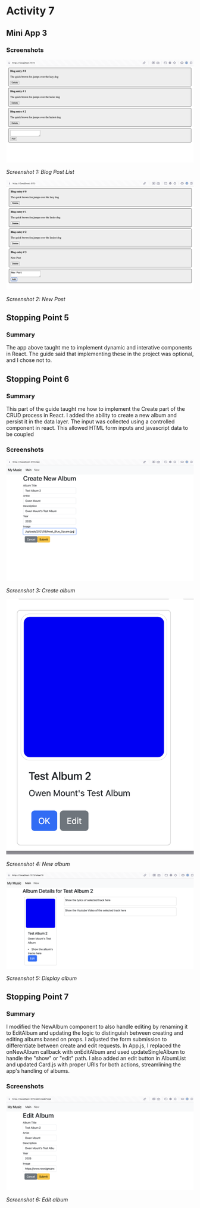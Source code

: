 # Activity 7

## Mini App 3

### Screenshots

![](resources/a7s1.png)

*Screenshot 1: Blog Post List*

![](resources/a7s2.png)

*Screenshot 2: New Post*

## Stopping Point 5

### Summary
The app above taught me to implement dynamic and interative components in React. The guide said that implementing these in the project was optional, and I chose not to.

## Stopping Point 6

### Summary

This part of the guide taught me how to implement the Create part of the CRUD process in React. I added the ability to create a new album and persist it in the data layer. The input was collected using a controlled component in react. This allowed HTML form inputs and javascript data to be coupled

### Screenshots

![](resources/a7s3.png)

*Screenshot 3: Create album*

![](resources/a7s4.png)

*Screenshot 4: New album*

![](resources/a7s5.png)

*Screenshot 5: Display album*

## Stopping Point 7

### Summary
I modified the NewAlbum component to also handle editing by renaming it to EditAlbum and updating the logic to distinguish between creating and editing albums based on props. I adjusted the form submission to differentiate between create and edit requests. In App.js, I replaced the onNewAlbum callback with onEditAlbum and used updateSingleAlbum to handle the "show" or "edit" path. I also added an edit button in AlbumList and updated Card.js with proper URIs for both actions, streamlining the app's handling of albums.

### Screenshots

![](resources/a7s6.png)

*Screenshot 6: Edit album*
